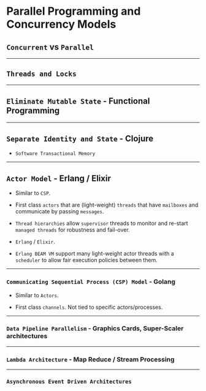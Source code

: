 
# Parallel Programming and Concurrency Models

## `Concurrent` vs `Parallel`

---

## `Threads and Locks`

---

## `Eliminate Mutable State` - Functional Programming

---

## `Separate Identity and State` - Clojure

* `Software Transactional Memory`

---

## `Actor Model` - Erlang / Elixir

* Similar to `CSP`.

* First class `actors` that are (light-weight) `threads` that have `mailboxes` and communicate by passing `messages`.

* `Thread hierarchies` allow `supervisor` threads to monitor and re-start `managed threads` for robustness and fail-over.

* `Erlang` / `Elixir`.

* `Erlang BEAM VM` support many light-weight actor threads with a `scheduler` to allow fair execution policies between them.

---

### `Communicating Sequential Process (CSP) Model` - Golang

* Similar to `Actors`.

* First class `channels`. Not tied to specific actors/processes.

---

### `Data Pipeline Parallelism` - Graphics Cards, Super-Scaler architectures

---

### `Lambda Architecture` - Map Reduce / Stream Processing

---

### `Asynchronous Event Driven Architectures`